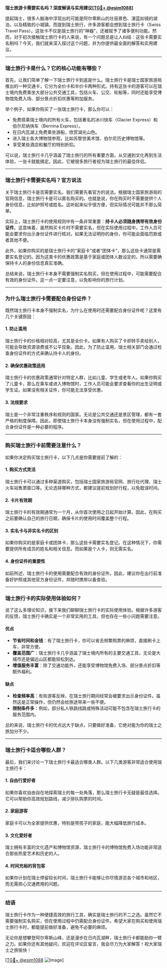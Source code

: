 **瑞士旅游卡需要实名吗？深度解读与实用建议[[TG💪+ @esim1088](https://t.me/s/esim1088)]**

提起瑞士，很多人脑海中浮现出的可能是阿尔卑斯山的壮丽景色、湛蓝如镜的湖泊，以及精致的小城镇。而提到瑞士旅行，许多游客都会想到瑞士旅行卡（Swiss Travel Pass）。这张卡不仅是瑞士旅行的“神器”，还被赋予了诸多便利功能。然而，对于初次接触瑞士旅行卡的人来说，有一个问题总是让人纠结：这张卡需要实名制吗？今天，我们就来深入探讨这个问题，并为你提供最全面的解答和实用建议。

---

### **瑞士旅行卡是什么？它的核心功能有哪些？**

首先，让我们简单了解一下瑞士旅行卡到底是什么。瑞士旅行卡是瑞士国家旅游局推出的一种交通卡，它分为全价卡和半价卡两种形式。持有这张卡的游客可以在瑞士境内免费乘坐大部分公共交通工具，包括火车、公交、轮船等，同时还能享受博物馆免费入场、部分景点折扣优惠等附加服务。

举个例子，如果你购买了一张瑞士旅行卡，那么你可以：

- 免费搭乘瑞士境内的所有火车，包括著名的冰川快车（Glacier Express）和伯尔尼纳快车（Bernina Express）。
- 在日内瓦湖上免费乘坐游船，欣赏湖光山色。
- 进入瑞士各大博物馆参观，比如苏黎世美术馆、伯尔尼历史博物馆等。
- 享受某些酒店和餐厅的特别折扣。

可以说，瑞士旅行卡几乎涵盖了瑞士旅行的所有重要方面，从交通到文化再到生活体验，一张卡就能搞定。因此，它被很多旅行者视为瑞士旅行的最佳伴侣。

---

### **瑞士旅行卡需要实名吗？官方说法**

关于瑞士旅行卡是否需要实名，我们需要先看官方的说法。根据瑞士国家旅游局的官网信息，瑞士旅行卡是可以匿名购买的。也就是说，你在购买时不需要提供个人身份信息，比如护照号或姓名。这听起来似乎很方便，但实际情况可能并不那么简单。

实际上，瑞士旅行卡的使用规则中有一条非常重要：**持卡人必须随身携带有效身份证件**。这意味着，虽然购买卡片时不需要实名，但在实际使用过程中，工作人员可能会要求你出示身份证件进行核对。如果无法证明你的身份，你可能会面临罚款或者其他不便。

此外，如果你购买的是瑞士旅行卡的“家庭卡”或者“团体卡”，那么这些卡通常是需要实名登记的。因为这类卡的优惠政策是基于家庭或团体人数设定的，所以需要确保持卡人的身份信息真实准确。

总结来说，瑞士旅行卡本身不需要强制实名购买，但在使用过程中，可能需要配合有效的身份证件。这一点一定要注意，以免影响你的旅行计划。

---

### **为什么瑞士旅行卡需要配合身份证件？**

既然瑞士旅行卡本身不强制实名，为什么在使用时还需要配合身份证件呢？这里有几个关键原因：

#### **1. 防止滥用**
瑞士旅行卡的价格相对较高，尤其是全价卡。如果有人购买了卡却转手卖给别人，可能会导致资源浪费或不公平现象。因此，为了防止滥用，瑞士相关部门会通过检查身份证件的方式来确认持卡人的身份。

#### **2. 确保优惠政策适用**
瑞士旅行卡的优惠政策通常针对特定人群，比如儿童、学生或老年人。如果你购买了儿童卡，那么在乘车或进入博物馆时，工作人员可能会要求查看你的出生证明或学生证。如果没有相关证件，你可能无法享受优惠。

#### **3. 法规要求**
瑞士是一个非常注重秩序和规则的国家。无论是公共交通还是景区管理，都有一套严格的制度保障。因此，即使瑞士旅行卡本身没有强制实名，但在使用过程中，配合身份证件是一种必要的程序。

---

### **购买瑞士旅行卡前需要注意什么？**

如果你决定购买瑞士旅行卡，以下几点是你需要提前了解的：

#### **1. 购买方式灵活**
瑞士旅行卡可以通过多种渠道购买，包括瑞士国家旅游局官网、旅行社代理、瑞士火车站售票窗口等。无论选择哪种方式，都建议提前规划好行程，以免耽误时间。

#### **2. 卡片有效期**
瑞士旅行卡的有效期通常为一个月，从你首次使用之日起开始计算。因此，在购买之前要确认自己的旅行日期，确保卡片的使用时间覆盖整个行程。

#### **3. 实名卡与非实名卡的区别**
如果你购买的是家庭卡或团体卡，那么这些卡需要实名登记。在这种情况下，你需要提供所有成员的姓名和相关信息。而如果是个人卡，则无需实名。

#### **4. 身份证件的重要性**
如前所述，瑞士旅行卡的使用需要配合有效的身份证件。因此，建议你在出行前准备好护照或其他官方身份证件，并随时携带以备查验。

---

### **瑞士旅行卡的实际使用体验如何？**

说了这么多理论知识，接下来我们聊聊瑞士旅行卡的实际使用体验。根据许多游客的反馈，瑞士旅行卡确实是一个非常实用的工具，但也存在一些小问题需要注意。

#### **优点**
- **节省时间和金钱**：有了瑞士旅行卡，你可以省去频繁购票的麻烦，直接刷卡上车，非常方便。
- **覆盖范围广**：瑞士旅行卡几乎涵盖了瑞士境内所有的主要交通工具，无论是大城市还是偏远山区都能轻松到达。
- **增值服务丰富**：除了交通功能外，还能享受博物馆免费入场、部分景点折扣等额外福利。

#### **缺点**
- **检查频率高**：有些游客反映，在瑞士旅行期间经常会被要求出示身份证件。虽然这是正常操作，但仍然会给旅途带来一些不便。
- **限制条件多**：例如，部分私人铁路线路或特殊活动可能不包含在瑞士旅行卡的服务范围内。

总的来说，瑞士旅行卡的优点远大于缺点，只要做好准备，它绝对能为你的瑞士之旅加分不少。

---

### **瑞士旅行卡适合哪些人群？**

最后，我们来讨论一下瑞士旅行卡最适合哪类人群。以下几类游客非常适合使用瑞士旅行卡：

#### **1. 自由行爱好者**
如果你喜欢自由自在地探索瑞士的每一处角落，那么瑞士旅行卡无疑是最佳选择。它可以帮助你高效规划路线，减少排队购票的时间。

#### **2. 家庭游客**
家庭卡可以为全家提供优惠，特别是带孩子的家庭，能大幅降低旅行成本。

#### **3. 文化爱好者**
瑞士拥有丰富的文化遗产和博物馆资源，瑞士旅行卡的博物馆免费入场功能非常适合那些热爱艺术和历史的人。

#### **4. 时间充裕的背包客**
如果你计划在瑞士停留较长时间，瑞士旅行卡能够让你尽情游览各个城市和地区，而无需担心交通费用的问题。

---

### **结语**

瑞士旅行卡作为一种便捷高效的旅行工具，确实是瑞士旅行的不二之选。虽然它不需要强制实名购买，但在使用过程中仍需配合身份证件。希望大家在购买和使用瑞士旅行卡时，都能提前做好准备，避免不必要的麻烦。

无论你是想攀登阿尔卑斯山峰，还是漫步在日内瓦湖畔，瑞士旅行卡都能助你一臂之力。如果你还有其他疑问，欢迎在评论区留言，我会尽力为大家解答！祝大家瑞士之旅愉快！

[[TG💪+ @esim1088](https://t.me/s/esim1088) ![Image](https://i.postimg.cc/4NQfJmqS/Snipaste-2025-05-13-00-14-12.png)]